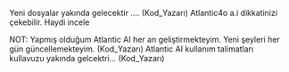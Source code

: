 Yeni dosyalar yakında gelecektir .... (Kod_Yazarı)
Atlantic4o a.i dikkatinizi çekebilir. Haydi incele

NOT: Yapmış olduğum Atlantic AI her an geliştirmekteyim. Yeni şeyleri her gün güncellemekteyim. (Kod_Yazarı)
Atlantic AI kullanım talimatları kullavuzu yakında gelcektri... (Kod_Yazarı)
